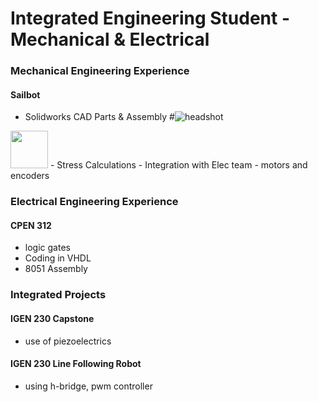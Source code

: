 # Integrated Engineering Student - Mechanical & Electrical

### Mechanical Engineering Experience
#### Sailbot
- Solidworks CAD Parts & Assembly
#![headshot](https://github.com/ko-vera/ko-vera.github.io/assets/91451073/49d73ff1-86b1-4bb1-92bf-fed97fb87f4a)
<img src="https://github.com/ko-vera/ko-vera.github.io/assets/91451073/49d73ff1-86b1-4bb1-92bf-fed97fb87f4a" width="60">
- Stress Calculations
- Integration with Elec team - motors and encoders


### Electrical Engineering Experience
#### CPEN 312
- logic gates
- Coding in VHDL 
- 8051 Assembly

  
### Integrated Projects
#### IGEN 230 Capstone
- use of piezoelectrics

  
#### IGEN 230 Line Following Robot
- using h-bridge, pwm controller
